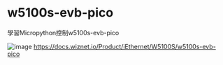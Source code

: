# w5100s-evb-pico
學習Micropython控制w5100s-evb-pico

![image](https://github.com/jinyistudio534/w5100s-evb-pico/assets/121013147/17dd0a67-3888-4f93-abf8-eaa2f7b01a57)
https://docs.wiznet.io/Product/iEthernet/W5100S/w5100s-evb-pico
